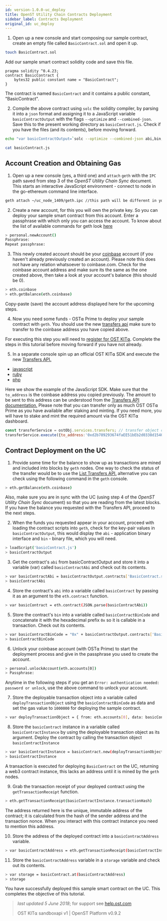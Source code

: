 ```yaml
---
id: version-1.0.0-uc_deploy
title: OpenST Utility Chain Contracts Deployment 
sidebar_label: Contracts Deployment
original_id: uc_deploy
---
```


1. Open up a new console and start composing our sample contract, create an empty file called `BasicContract.sol` and open it up.

```bash
touch BasicContract.sol
```
Add our sample smart contract solidity code and save this file. 

```solidity
pragma solidity ^0.4.23;
contract BasicContract {
	bytes32 public constant name = "BasicContract";
}
```
The contract is named `BasicContract` and it contains a public constant, "BasicContract".

2. Compile the above contract using `solc` the solidity compiler, by parsing it into a `json` format and assigning it to a JavaScript variable `basicContractOutput` with the flags `--optimize` and `--combined-json`. Save this to the present working directory as `basicContract.js`. Check if you have the files (and its contents), before moving forward.

```bash
echo "var basicContractOutput=`solc --optimize --combined-json abi,bin,interface BasicContract.sol`" > basicContract.js

cat basicContract.js
```

## Account Creation and Obtaining Gas

1. Open up a new console (yes, a third one) and `attach` `geth` with the `IPC` path saved from step 3 of the _OpenST Utility Chain Sync_ document. This starts an interactive JavaScript environment - connect to node in the go-ethereum command line interface.

```bash
geth attach ~/uc_node_1409/geth.ipc //this path will be different in your case
```

2. Create a new account, for this you will own the private key. So you can deploy your sample smart contract from this account. Enter a passphrase with which only you can access the account. To know about the list of available commands for geth look [<u>here</u>](https://ethereum.stackexchange.com/questions/28703/full-list-of-geth-terminal-commands)

```bash
> personal.newAccount()
Passphrase:
Repeat passphrase:
```

3. This newly created account should be your [<u>coinbase</u>](https://github.com/ethereum/wiki/wiki/JavaScript-API#web3ethcoinbase) account (if you haven't already previously created an account). Please note this does not have any relation whatsoever to coinbase.com. Check for the coinbase account address and make sure its the same as the one created above, then take a look at your account's balance (this should be 0).

```bash
> eth.coinbase
> eth.getBalance(eth.coinbase)
```
Copy-paste (save) the account address displayed here for the upcoming steps.

4. Now you need some funds - OST⍺ Prime to deploy your sample contract with `geth`. You should use the new [<u>transfers api</u>](https://dev.ost.com/docs/api_transfers_create.html)
make sure to transfer to the coinbase address you have copied above.

For executing this step you will need to [<u>register for OST KIT⍺</u>](https://dev.ost.com/docs/kit.html). Complete the steps in this tutorial before moving forward if you have not already.

5. In a separate console spin up an official OST KIT⍺ SDK and execute the new [<u>Transfers API.</u>](https://dev.ost.com/docs/api_transfers_create.html)
* [<u>javascript</u>](https://dev.ost.com/docs/sdk_ruby.html)
* [<u>ruby</u>](https://dev.ost.com/docs/sdk_ruby.html)
* [<u>php</u>](https://dev.ost.com/docs/sdk_php.html)

Here we show the example of the JavaScript SDK. Make sure that the `to_address` is the coinbase address you copied previously. The amount to be sent to this address can be understood from the [<u>Transfers API documentation.</u>](https://dev.ost.com/docs/api_transfers_create.html#amount) Please note that you can transfer only as much OST OST⍺ Prime as you have available after staking and minting. If you need more, you will have to stake and mint the required amount via the OST KIT⍺ dashboard. 

```javascript
const transferService = ostObj.services.transfers; // transfer object creation
transferService.execute({to_address:'0xd2b789293674faEE51bEb2d0338d15401dEbfdE3', amount:1000000000000000000}).then(function(res) { console.log(JSON.stringify(res)); }).catch(function(err) { console.log(JSON.stringify(err)); }); //here the address will be the coinbase address you copied.
```

## Contract Deployment on the UC

1. Provide some time for the balance to show up as transactions are mined and included into blocks by `geth` nodes. One way to check the status of the transfer would be to use the [<u>List Transfers API.</u>](https://dev.ost.com/docs/api_transfers_list.html) alternative you can check using the following command in the `geth` console.

```bash
> eth.getBalance(eth.coinbase)
```
Also, make sure you are in sync with the UC (using step 4 of the _OpenST Utility Chain Sync_ document) so that you are reading from the latest blocks. If you have the balance you requested with the Transfers API, proceed to the next steps. 


2. When the funds you requested appear in your account, proceed with loading the contract scripts into `geth`, check for the key-pair values in `basicContractOutput`, this would display the `abi` - application binary interface and `bin` - binary file, which you will need.

```bash
> loadScript('basicContract.js')
> basicContractOutput
```

3. Get the contract's `abi` from basicContractOutput and store it into a variable (var) called `basicContractAbi` and check out its contents.

```bash
> var basicContractAbi = basicContractOutput.contracts['BasicContract.sol:BasicContract'].abi
> basicContractAbi
```

4. Store the contract's `abi` into a variable called `basicContract` by passing it as an argument to the `eth.contract` function.

```bash
> var basicContract = eth.contract(JSON.parse(basicContractAbi))
```

5. Store the contract's `bin` into a variable called `basicContractBinCode` and concatenate it with the hexadecimal prefix `0x` so it is callable in a transaction. Check out its contents.

```bash
> var basicContractBinCode = "0x" + basicContractOutput.contracts['BasicContract.sol:BasicContract'].bin
> basicContractBinCode
```

6. Unlock your coinbase account (with OST⍺ Prime) to start the deployment process and give in the passphrase you used to create the account.

```bash
> personal.unlockAccount(eth.accounts[0])
> Passphrase:
```

Anytime in the following steps if you get an `Error: authentication needed: password or unlock`, use the above command to unlock your account.

7. Store the deployable transaction object into a variable called `deployTransactionObject` using the `basicContractBinCode` as data and set the gas value to `1000000` for deploying the sample contract.

```bash
> var deployTransactionObject = { from: eth.accounts[0], data: basicContractBinCode, gas: 200000 }
```

8. Store the `basicContract` instance in a variable called `basicContractInstance` by using the deployable transaction object as its argument. Deploy the contract by calling the transaction object `basicContractInstance`

```bash
> var basicContractInstance = basicContract.new(deployTransactionObject)
> basicContractInstance
```

A transaction is executed for deploying `BasicContract` on the UC, returning a web3 contract instance, this lacks an address until it is mined by the `geth` nodes.

9. Grab the transaction receipt of your deployed contract using the `getTransactionReceipt` function.

```bash
> eth.getTransactionReceipt(basicContractInstance.transactionHash)
```
The address returned here is the unique, immutable address of the contract; it is calculated from the hash of the sender address and the transaction nonce. When you interact with this contract instance you need to mention this address.

10. Store the address of the deployed contract into a `basicContractAddress` variable.

```bash
> var basicContractAddress = eth.getTransactionReceipt(basicContractInstance.transactionHash).contractAddress
```

11. Store the `basicContractAddress` variable in a `storage` variable and check out its contents.

```bash
> var storage = basicContract.at(basicContractAddress)
> storage
```

You have successfully deployed this sample smart contract on the UC. This completes the objective of this tutorial.

>_last updated 5 June 2018_; for support see [<u>help.ost.com</u>](https://help.ost.com)
>
> OST KIT⍺ sandboxapi v1 | OpenST Platform v0.9.2
